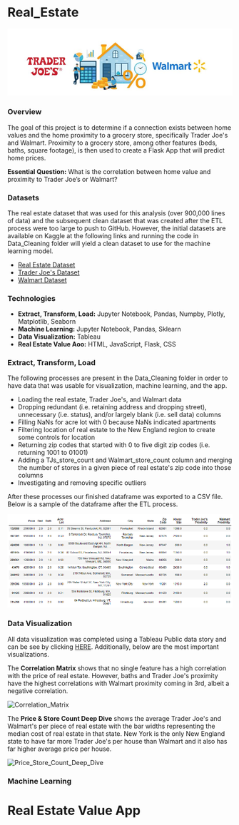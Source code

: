 # Real_Estate

![Logo](Images/Logo.JPG)

### Overview
The goal of this project is to determine if a connection exists between home values and the home proximity to a grocery store, specifically Trader Joe's and Walmart. Proximity to a grocery store, among other features (beds, baths, square footage), is then used to create a Flask App that will predict home prices.

**Essential Question:** What is the correlation between home value and proximity to Trader Joe’s or Walmart?

### Datasets
The real estate dataset that was used for this analysis (over 900,000 lines of data) and the subsequent clean dataset that was created after the ETL process were too large to push to GitHub. However, the initial datasets are available on Kaggle at the following links and running the code in Data_Cleaning folder will yield a clean dataset to use for the machine learning model. 
- [Real Estate Dataset](https://www.kaggle.com/datasets/ahmedshahriarsakib/usa-real-estate-dataset)
- [Trader Joe's Dataset](https://www.kaggle.com/datasets/saejinmahlauheinert/trader-joes-locations?select=tj-locations.csv)
- [Walmart Dataset](https://www.kaggle.com/code/timmofeyy/walmart-stores-location-eda/data)

### Technologies
- **Extract, Transform, Load:** Jupyter Notebook, Pandas, Numpby, Plotly, Matplotlib, Seaborn
- **Machine Learning:** Jupyter Notebook, Pandas, Sklearn
- **Data Visualization:** Tableau
- **Real Estate Value Aoo:** HTML, JavaScript, Flask, CSS

### Extract, Transform, Load
The following processes are present in the Data_Cleaning folder in order to have data that was usable for visualization, machine learning, and the app.
- Loading the real estate, Trader Joe's, and Walmart data
- Dropping redundant (i.e. retaining address and dropping street), unnecessary (i.e. status), and/or largely blank (i.e. sell data) columns
- Filling NaNs for acre lot with 0 because NaNs indicated apartments
- Filtering location of real estate to the New England region to create some controls for location
- Returning zip codes that started with 0 to five digit zip codes (i.e. returning 1001 to 01001)
- Adding a TJs_store_count and Walmart_store_count column and merging the number of stores in a given piece of real estate's zip code into those columns
- Investigating and removing specific outliers

After these processes our finished dataframe was exported to a CSV file. Below is a sample of the dataframe after the ETL process. 

![Clean_Real_Estate](Images/Clean_Real_Estate.png)

### Data Visualization
All data visualization was completed using a Tableau Public data story and can be see by clicking [HERE](https://public.tableau.com/app/profile/amanda.palenchar/viz/RealEstateProject_16686111659970/RealEstate). Additionally, below are the most important visualizations.

The **Correlation Matrix** shows that no single feature has a high correlation with the price of real estate. However, baths and Trader Joe's proximity have the highest correlations with Walmart proximity coming in 3rd, albeit a negative correlation. 

![Correlation_Matrix](Images/Correlation_Matrix.jpg)

The **Price & Store Count Deep Dive** shows the average Trader Joe's and Walmart's per piece of real estate with the bar widths representing the median cost of real estate in that state. New York is the only New England state to have far more Trader Joe's per house than Walmart and it also has far higher average price per house.

![Price_Store_Count_Deep_Dive](Images/Price_Store_Count_Deep_Dive.jpg)

### Machine Learning

# Real Estate Value App
